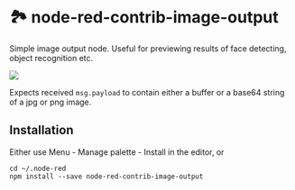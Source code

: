 # 🏞 node-red-contrib-image-output

Simple image output node. Useful for previewing results of face detecting, object recognition etc.

![](https://raw.githubusercontent.com/rikukissa/node-red-contrib-image-output/master/.github/preview.png)

Expects received `msg.payload` to contain either a buffer or a base64 string of a jpg or png image.

## Installation

Either use Menu - Manage palette - Install in the editor, or

```
cd ~/.node-red
npm install --save node-red-contrib-image-output
```
